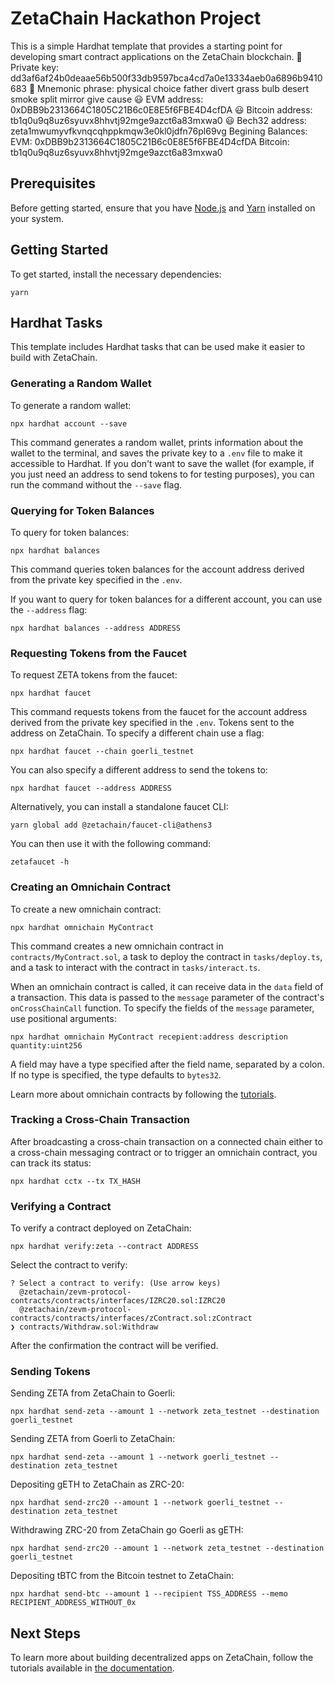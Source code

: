 # ZetaChain Hackathon Project

This is a simple Hardhat template that provides a starting point for developing
smart contract applications on the ZetaChain blockchain.
🔑 Private key: dd3af6af24b0deaae56b500f33db9597bca4cd7a0e13334aeb0a6896b9410683
🔐 Mnemonic phrase: physical choice father divert grass bulb desert smoke split mirror give cause
😃 EVM address: 0xDBB9b2313664C1805C21B6c0E8E5f6FBE4D4cfDA
😃 Bitcoin address: tb1q0u9q8uz6syuvx8hhvtj92mge9azct6a83mxwa0
😃 Bech32 address: zeta1mwumyvfkvnqcqhppkmqw3e0kl0jdfn76pl69vg
Begining Balances:
EVM: 0xDBB9b2313664C1805C21B6c0E8E5f6FBE4D4cfDA 
Bitcoin: tb1q0u9q8uz6syuvx8hhvtj92mge9azct6a83mxwa0
## Prerequisites

Before getting started, ensure that you have
[Node.js](https://nodejs.org/en/download) and [Yarn](https://yarnpkg.com/)
installed on your system.

## Getting Started

To get started, install the necessary dependencies:

```
yarn
```

## Hardhat Tasks

This template includes Hardhat tasks that can be used make it easier to build
with ZetaChain.

### Generating a Random Wallet

To generate a random wallet:

```
npx hardhat account --save
```

This command generates a random wallet, prints information about the wallet to
the terminal, and saves the private key to a `.env` file to make it accessible
to Hardhat. If you don't want to save the wallet (for example, if you just need
an address to send tokens to for testing purposes), you can run the command
without the `--save` flag.

### Querying for Token Balances

To query for token balances:

```
npx hardhat balances
```

This command queries token balances for the account address derived from the
private key specified in the `.env`.

If you want to query for token balances for a different account, you can use the
`--address` flag:

```
npx hardhat balances --address ADDRESS
```

### Requesting Tokens from the Faucet

To request ZETA tokens from the faucet:

```
npx hardhat faucet
```

This command requests tokens from the faucet for the account address derived
from the private key specified in the `.env`. Tokens sent to the address on
ZetaChain. To specify a different chain use a flag:

```
npx hardhat faucet --chain goerli_testnet
```

You can also specify a different address to send the tokens to:

```
npx hardhat faucet --address ADDRESS
```

Alternatively, you can install a standalone faucet CLI:

```
yarn global add @zetachain/faucet-cli@athens3
```

You can then use it with the following command:

```
zetafaucet -h
```

### Creating an Omnichain Contract

To create a new omnichain contract:

```
npx hardhat omnichain MyContract
```

This command creates a new omnichain contract in `contracts/MyContract.sol`, a
task to deploy the contract in `tasks/deploy.ts`, and a task to interact with
the contract in `tasks/interact.ts`.

When an omnichain contract is called, it can receive data in the `data` field of
a transaction. This data is passed to the `message` parameter of the contract's
`onCrossChainCall` function. To specify the fields of the `message` parameter,
use positional arguments:

```
npx hardhat omnichain MyContract recepient:address description quantity:uint256
```

A field may have a type specified after the field name, separated by a colon. If
no type is specified, the type defaults to `bytes32`.

Learn more about omnichain contracts by following the
[tutorials](https://www.zetachain.com/docs/developers/omnichain/tutorials/hello/).

### Tracking a Cross-Chain Transaction

After broadcasting a cross-chain transaction on a connected chain either to a
cross-chain messaging contract or to trigger an omnichain contract, you can
track its status:

```
npx hardhat cctx --tx TX_HASH
```

### Verifying a Contract

To verify a contract deployed on ZetaChain:

```
npx hardhat verify:zeta --contract ADDRESS
```

Select the contract to verify:

```
? Select a contract to verify: (Use arrow keys)
  @zetachain/zevm-protocol-contracts/contracts/interfaces/IZRC20.sol:IZRC20
  @zetachain/zevm-protocol-contracts/contracts/interfaces/zContract.sol:zContract
❯ contracts/Withdraw.sol:Withdraw
```

After the confirmation the contract will be verified.

### Sending Tokens

Sending ZETA from ZetaChain to Goerli:

```
npx hardhat send-zeta --amount 1 --network zeta_testnet --destination goerli_testnet
```

Sending ZETA from Goerli to ZetaChain:

```
npx hardhat send-zeta --amount 1 --network goerli_testnet --destination zeta_testnet
```

Depositing gETH to ZetaChain as ZRC-20:

```
npx hardhat send-zrc20 --amount 1 --network goerli_testnet --destination zeta_testnet
```

Withdrawing ZRC-20 from ZetaChain go Goerli as gETH:

```
npx hardhat send-zrc20 --amount 1 --network zeta_testnet --destination goerli_testnet
```

Depositing tBTC from the Bitcoin testnet to ZetaChain:

```
npx hardhat send-btc --amount 1 --recipient TSS_ADDRESS --memo RECIPIENT_ADDRESS_WITHOUT_0x
```

## Next Steps

To learn more about building decentralized apps on ZetaChain, follow the
tutorials available in
[the documentation](https://www.zetachain.com/docs/developers/overview/).
